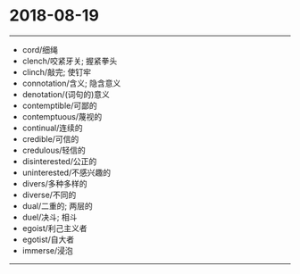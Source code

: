 # 2018-08-19

---

- cord/细绳
- clench/咬紧牙关; 握紧拳头
- clinch/敲完; 使钉牢
- connotation/含义; 隐含意义
- denotation/(词句的)意义
- contemptible/可鄙的
- contemptuous/蔑视的
- continual/连续的
- credible/可信的
- credulous/轻信的
- disinterested/公正的
- uninterested/不感兴趣的
- divers/多种多样的
- diverse/不同的
- dual/二重的; 两层的
- duel/决斗; 相斗
- egoist/利己主义者
- egotist/自大者
- immerse/浸泡

---
